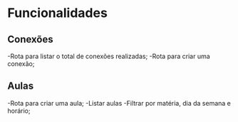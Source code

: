 # Funcionalidades

## Conexões

-Rota para listar o total de conexões realizadas;
-Rota para criar uma conexão;

## Aulas

-Rota para criar uma aula;
-Listar aulas
    -Filtrar por matéria, dia da semana e horário;
